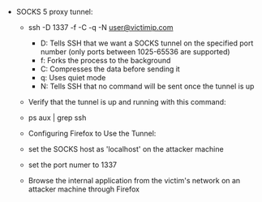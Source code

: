- SOCKS 5 proxy tunnel:

  - ssh -D 1337 -f -C -q -N user@victimip.com
    - D: Tells SSH that we want a SOCKS tunnel on the specified port number (only ports between 1025-65536 are supported)
    - f: Forks the process to the background
    - C: Compresses the data before sending it
    - q: Uses quiet mode
    - N: Tells SSH that no command will be sent once the tunnel is up
    
   - Verify that the tunnel is up and running with this command:
    - ps aux | grep ssh
    
   - Configuring Firefox to Use the Tunnel:
    - set the SOCKS host as 'localhost' on the attacker machine
    - set the port numer to 1337
   
   - Browse the internal application from the victim's network on an attacker machine through Firefox
  
